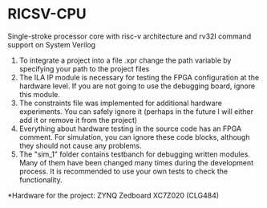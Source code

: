 # RICSV-CPU
Single-stroke processor core with risc-v architecture and rv32I command support on System Verilog

1. To integrate a project into a file .xpr change the path variable by specifying your path to the project files
2. The ILA IP module is necessary for testing the FPGA configuration at the hardware level. If you are not going to use the debugging board, ignore this module.
3. The constraints file was implemented for additional hardware experiments. You can safely ignore it (perhaps in the future I will either add it or remove it from the project)
4. Everything about hardware testing in the source code has an FPGA comment. For simulation, you can ignore these code blocks, although they should not cause any problems.
5. The "sim_1" folder contains testbanch for debugging written modules. Many of them have been changed many times during the development process. It is recommended to use your own tests to check the functionality.

*Hardware for the project: ZYNQ Zedboard XC7Z020 (CLG484)
